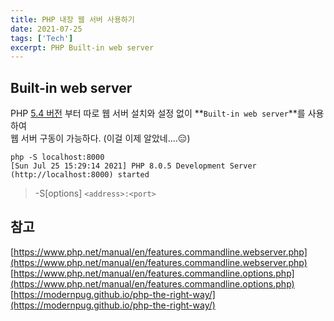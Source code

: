 ```yaml
---
title: PHP 내장 웹 서버 사용하기
date: 2021-07-25
tags: ['Tech']
excerpt: PHP Built-in web server
---
```


## Built-in web server
PHP <U>5.4 버전</U> 부터 따로 웹 서버 설치와 설정 없이 **`Built-in web server`**를 사용하여  
웹 서버 구동이 가능하다. <span style="font-size:14px;">(이걸 이제 알았네....😑)</span>  

```shell
php -S localhost:8000
[Sun Jul 25 15:29:14 2021] PHP 8.0.5 Development Server (http://localhost:8000) started
```
> -S[options] `<address>:<port>`

## 참고
[https://www.php.net/manual/en/features.commandline.webserver.php](https://www.php.net/manual/en/features.commandline.webserver.php)
[https://www.php.net/manual/en/features.commandline.options.php](https://www.php.net/manual/en/features.commandline.options.php)
[https://modernpug.github.io/php-the-right-way/](https://modernpug.github.io/php-the-right-way/)